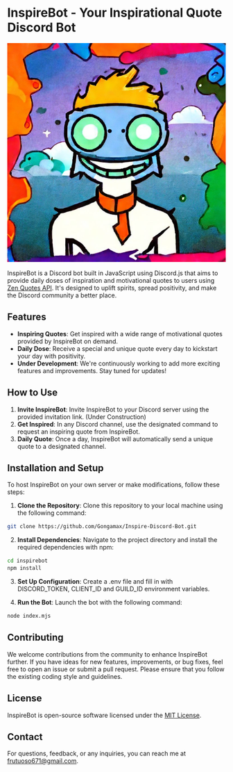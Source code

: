 # InspireBot - Your Inspirational Quote Discord Bot

![InspireBot Logo](./resource/InspireBot.jpg) 

InspireBot is a Discord bot built in JavaScript using Discord.js that aims to provide daily doses of inspiration and motivational quotes to users using [Zen Quotes API](https://zenquotes.io). It's designed to uplift spirits, spread positivity, and make the Discord community a better place.

## Features

- **Inspiring Quotes**: Get inspired with a wide range of motivational quotes provided by InspireBot on demand.
- **Daily Dose**: Receive a special and unique quote every day to kickstart your day with positivity.
- **Under Development**: We're continuously working to add more exciting features and improvements. Stay tuned for updates!

## How to Use

1. **Invite InspireBot**: Invite InspireBot to your Discord server using the provided invitation link. 
(Under Construction)
2. **Get Inspired**: In any Discord channel, use the designated command to request an inspiring quote from InspireBot.
3. **Daily Quote**: Once a day, InspireBot will automatically send a unique quote to a designated channel.

## Installation and Setup

To host InspireBot on your own server or make modifications, follow these steps:

1. **Clone the Repository**: Clone this repository to your local machine using the following command:

```bash
git clone https://github.com/Gongamax/Inspire-Discord-Bot.git
```

2. **Install Dependencies**: Navigate to the project directory and install the required dependencies with npm:
```bash
cd inspirebot
npm install
```

3. **Set Up Configuration**: Create a .env file and fill in with DISCORD_TOKEN, CLIENT_ID and GUILD_ID environment variables.

4. **Run the Bot**: Launch the bot with the following command:
```bash
node index.mjs 
```

## Contributing

We welcome contributions from the community to enhance InspireBot further. If you have ideas for new features, improvements, or bug fixes, feel free to open an issue or submit a pull request. Please ensure that you follow the existing coding style and guidelines.

## License

InspireBot is open-source software licensed under the [MIT License](https://opensource.org/licenses/MIT).


## Contact

For questions, feedback, or any inquiries, you can reach me at [frutuoso671@gmail.com](mailto:frutuoso671@gmail.com).
